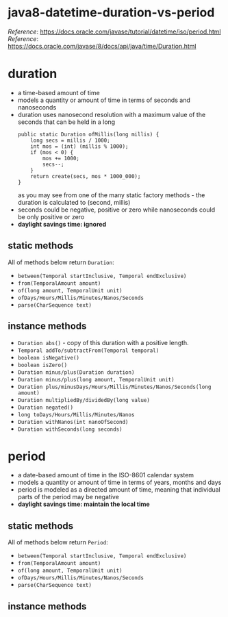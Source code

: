 # java8-datetime-duration-vs-period
_Reference_: https://docs.oracle.com/javase/tutorial/datetime/iso/period.html
_Reference_: https://docs.oracle.com/javase/8/docs/api/java/time/Duration.html

# duration
* a time-based amount of time
* models a quantity or amount of time in terms of seconds and nanoseconds
* duration uses nanosecond resolution with a maximum value of the seconds that can be held in a long
    ```
    public static Duration ofMillis(long millis) {
        long secs = millis / 1000;
        int mos = (int) (millis % 1000);
        if (mos < 0) {
            mos += 1000;
            secs--;
        }
        return create(secs, mos * 1000_000);
    }
    ```
    as you may see from one of the many static factory 
    methods - the duration is calculated to (second, millis)
* seconds could be negative, positive or zero while nanoseconds could be only positive or zero
* **daylight savings time: ignored**

## static methods
All of methods below return `Duration`:
* `between(Temporal startInclusive, Temporal endExclusive)`
* `from(TemporalAmount amount)`
* `of(long amount, TemporalUnit unit)`
* `ofDays/Hours/Millis/Minutes/Nanos/Seconds`
* `parse(CharSequence text)`

## instance methods
* `Duration abs()` - copy of this duration with a positive length.
* `Temporal addTo/subtractFrom(Temporal temporal)`
* `boolean isNegative()`
* `boolean isZero()`
* `Duration minus/plus(Duration duration)`
* `Duration minus/plus(long amount, TemporalUnit unit)`
* `Duration plus/minusDays/Hours/Millis/Minutes/Nanos/Seconds(long amount)`
* `Duration multipliedBy/dividedBy(long value)`
* `Duration negated()`
* `long toDays/Hours/Millis/Minutes/Nanos`
* `Duration withNanos(int nanoOfSecond)`
* `Duration withSeconds(long seconds)`

# period
* a date-based amount of time in the ISO-8601 calendar system
* models a quantity or amount of time in terms of years, months and days
* period is modeled as a directed amount of time, meaning that individual parts of the period may be negative
* **daylight savings time: maintain the local time**

## static methods
All of methods below return `Period`:
* `between(Temporal startInclusive, Temporal endExclusive)`
* `from(TemporalAmount amount)`
* `of(long amount, TemporalUnit unit)`
* `ofDays/Hours/Millis/Minutes/Nanos/Seconds`
* `parse(CharSequence text)`

## instance methods
